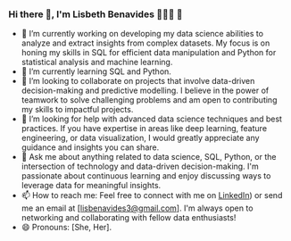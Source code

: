 ### Hi there 👋, I'm Lisbeth Benavides 👩🏻‍🔬 🎺

- 🔭 I’m currently working on developing my data science abilities to analyze and extract insights from complex datasets. My focus is on honing my skills in SQL for efficient data manipulation and Python for statistical analysis and machine learning.
- 🌱 I’m currently learning SQL and Python.
- 👯 I’m looking to collaborate on projects that involve data-driven decision-making and predictive modelling. I believe in the power of teamwork to solve challenging problems and am open to contributing my skills to impactful projects.
- 🤔 I’m looking for help with advanced data science techniques and best practices. If you have expertise in areas like deep learning, feature engineering, or data visualization, I would greatly appreciate any guidance and insights you can share.
- 💬 Ask me about anything related to data science, SQL, Python, or the intersection of technology and data-driven decision-making. I'm passionate about continuous learning and enjoy discussing ways to leverage data for meaningful insights.
- 📫 How to reach me: Feel free to connect with me on [LinkedIn](https://www.linkedin.com/in/lisbeth-benavides/)) or send me an email at [lisbenavides3@gmail.com]. I'm always open to networking and collaborating with fellow data enthusiasts!
- 😄 Pronouns: [She, Her].
